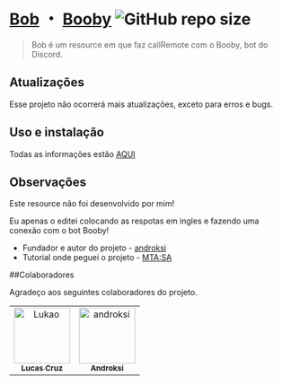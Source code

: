 # [Bob](https://github.com/lucasjcruz/bob) ・ [Booby](https://github.com/lucasjcruz/booby) ![GitHub repo size](https://img.shields.io/github/repo-size/lucasjcruz/bob?style=for-the-badge)


> Bob é um resource em que faz callRemote com o Booby, bot do Discord.

## Atualizações

Esse projeto não ocorrerá mais atualizações, exceto para erros e bugs.

## Uso e instalação

Todas as informações estão [AQUI](https://github.com/lucasjcruz/booby)

## Observações

Este resource não foi desenvolvido por mim!

Eu apenas o editei colocando as respotas em ingles e fazendo uma conexão com o bot Booby!

- Fundador e autor do projeto - [androksi](https://github.com/androksi/tutorial-mtasa-discordapp)
- Tutorial onde peguei o projeto - [MTA:SA](https://forum.mtasa.com/topic/129192-tutorial-como-executar-a%C3%A7%C3%B5es-no-mta-utilizando-um-bot-do-discord/)

##Colaboradores

Agradeço aos seguintes colaboradores do projeto.

<table>
  <tr>
    <td align="center">
      <a href="https://github.com/lucasjcruz">
        <img src="https://avatars.githubusercontent.com/u/66073564?v=4" width="100px;" alt="Lukao"/><br>
        <sub>
          <b>Lucas Cruz</b>
        </sub>
      </a>
    </td>
    <td align="center">
      <a href="https://github.com/androksi">
        <img src="https://avatars.githubusercontent.com/u/73851736?v=4" width="100px;" alt="androksi"/><br>
        <sub>
          <b>Androksi</b>
        </sub>
      </a>
    </td>
  </tr>
</table>
